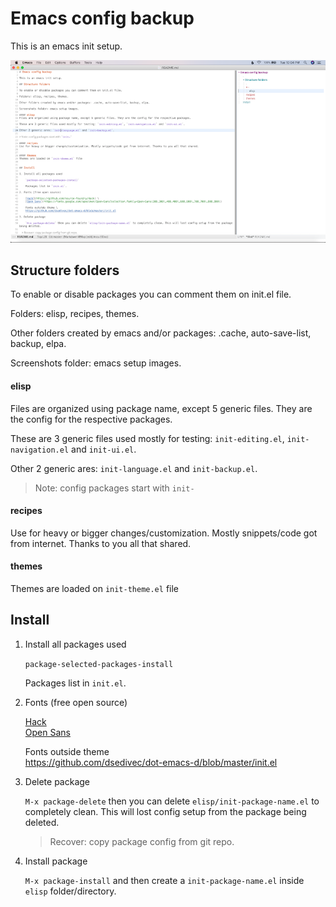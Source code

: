 # Emacs config backup

This is an emacs init setup.

![screenshot](https://github.com/fabiotatsuo/.emacs.d/blob/master/screenshots/screenshot.png)

## Structure folders

To enable or disable packages you can comment them on init.el file.

Folders: elisp, recipes, themes.

Other folders created by emacs and/or packages: .cache, auto-save-list, backup, elpa.

Screenshots folder: emacs setup images.

#### elisp
Files are organized using package name, except 5 generic files. They are the config for the respective packages.

These are 3 generic files used mostly for testing: `init-editing.el`, `init-navigation.el` and `init-ui.el`. 

Other 2 generic ares: `init-language.el` and `init-backup.el`.

> Note: config packages start with `init-`

#### recipes
Use for heavy or bigger changes/customization. Mostly snippets/code got from internet. Thanks to you all that shared.


#### themes
Themes are loaded on `init-theme.el` file


## Install

1. Install all packages used 

    `package-selected-packages-install`

    Packages list in `init.el`.

2. Fonts (free open source)

    [Hack](https://github.com/source-foundry/Hack) \
    [Open Sans](https://fonts.google.com/specimen/Open+Sans?selection.family=Open+Sans:300,300i,400,400i,600,600i,700,700i,800,800i)

    Fonts outside theme \
    https://github.com/dsedivec/dot-emacs-d/blob/master/init.el

3. Delete package

    `M-x package-delete` then you can delete `elisp/init-package-name.el` to completely clean. This will lost config setup from the package being deleted.
    
    > Recover: copy package config from git repo. 
    
4. Install package

    `M-x package-install` and then create a `init-package-name.el` inside `elisp` folder/directory.


